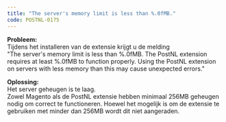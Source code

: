 ```yaml
---
title: "The server's memory limit is less than %.0fMB."
code: POSTNL-0175
---
```


<div class="columnLayout single" data-layout="single">
<div class="cell normal" data-type="normal">
<div class="innerCell">
<p><strong>Probleem:<br></strong>Tijdens het installeren van de extensie krijgt u de melding <br>"The server's memory limit is less than %.0fMB. The PostNL extension requires at least %.0fMB to function properly. Using the PostNL extension on servers with less memory than this may cause unexpected errors."</p>
<p><strong>Oplossing:<br></strong>Het server geheugen is te laag.<br>Zowel Magento als de PostNL extensie hebben minimaal 256MB geheugen nodig om correct te functioneren. Hoewel het mogelijk is om de extensie te gebruiken met minder dan 256MB wordt dit niet aangeraden.<br><br></p></div>
</div>
</div>
